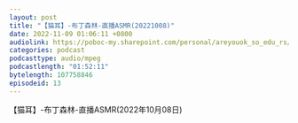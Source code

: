 ```yaml
---
layout: post
title: "【猫耳】-布丁森林-直播ASMR(20221008)"
date: 2022-11-09 01:06:11 +0800
audiolink: https://poboc-my.sharepoint.com/personal/areyouok_so_edu_rs/_layouts/52/download.aspx?share=EV79cSUGm7xBuFo61L38iTwB1jyOQDr7cxLzc0Fx8465CA
categories: podcast 
podcasttype: audio/mpeg
podcastlength: "01:52:11"
bytelength: 107758846
episodeid: 13
---
```

【猫耳】-布丁森林-直播ASMR(2022年10月08日)